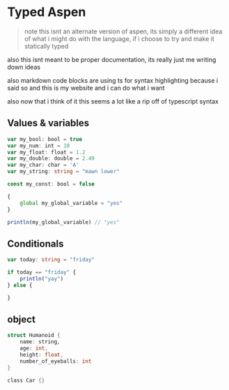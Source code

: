 # Typed Aspen

> note this isnt an alternate version of aspen, its simply a different idea of what i might do with the language, if i choose to try and make it statically typed

also this isnt meant to be proper documentation, its really just me writing down ideas

also markdown code blocks are using ts for syntax highlighting because i said so and this is my website and i can do what i want

also now that i think of it this seems a lot like a rip off of typescript syntax

## Values & variables
```ts
var my_bool: bool = true
var my_num: int = 10
var my_float: float = 1.2
var my_double: double = 2.49
var my_char: char = 'A'
var my_string: string = "mawn lower"

const my_const: bool = false

{
    global my_global_variable = "yes"
}

println(my_global_variable) // "yes"
```

## Conditionals
```ts
var today: string = "friday"

if today == "friday" {
    println("yay")
} else {

}
```

## object
```c
struct Humanoid {
    name: string,
    age: int,
    height: float,
    number_of_eyeballs: int
}

class Car {}
```